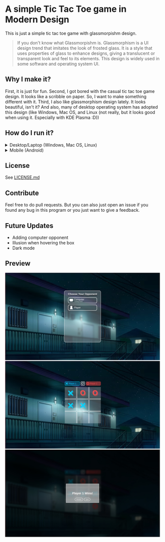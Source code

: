 # A simple Tic Tac Toe game in Modern Design
This is just a simple tic tac toe game with glassmorpishm design.
> If you don't know what Glassmorpishm is. Glassmorphism is a UI design trend that imitates the look of frosted glass. It is a style that uses properties of glass to enhance designs, giving a translucent or transparent look and feel to its elements. This design is widely used in some software and operating system UI.

## Why I make it?
First, it is just for fun. Second, I got bored with the casual tic tac toe game design. It looks like a scribble on paper. So, I want to make something different with it. Third, I also like glassmorphism design lately. It looks beautiful, isn't it? And also, many of desktop operating system has adopted this design (like Windows, Mac OS, and Linux (not really, but it looks good when using it. Especially with KDE Plasma :D))

## How do I run it?
<details>
<summary>Desktop/Laptop (Windows, Mac OS, Linux)</summary>

Well... Since it's actually a web based game, to run it is very easy. All you have to do is clone this repository and run **index.html** file through your favorite web browser (like Chrome, Edge, Safari, Firefox, etc). It should run perfectly on any browser (except IE. Anyway... Who is still use IE these day?)

</details>
<details>
<summary>Mobile (Android)</summary>

Due to Android limitations, you can't just run local HTML file through your web browser just like in the desktop. You need some workaround to solve it. There are many workaround that you can try. But I recommend to use a local web server to run it. You can use [Simple HTTP Server](https://play.google.com/store/apps/details?id=com.phlox.simpleserver) app to create a local web server on your Android phone. 

</details>

## License
See [LICENSE.md](LICENSE.md)

## Contribute
Feel free to do pull requests. But you can also just open an issue if you found any bug in this program or you just want to give a feedback.

## Future Updates
- Adding computer opponent
- Illusion when hovering the box
- Dark mode

## Preview
![Home Screen](preview/img1.jpg)
![In game](preview/img2.jpg)
![Win dialog](preview/img3.jpg)